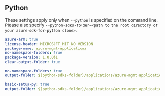 ## Python

These settings apply only when `--python` is specified on the command line.
Please also specify `--python-sdks-folder=<path to the root directory of your azure-sdk-for-python clone>`.

``` yaml $(track2)
azure-arm: true
license-header: MICROSOFT_MIT_NO_VERSION
package-name: azure-mgmt-applications
no-namespace-folders: true
package-version: 1.0.0b1
clear-output-folder: true
```

``` yaml $(python-mode) == 'update' && $(track2)
no-namespace-folders: true
output-folder: $(python-sdks-folder)/applications/azure-mgmt-applications/azure/mgmt/applications
```

``` yaml $(python-mode) == 'create' && $(track2)
basic-setup-py: true
output-folder: $(python-sdks-folder)/applications/azure-mgmt-applications
```
